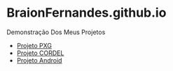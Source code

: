 # BraionFernandes.github.io
 Demonstração Dos Meus Projetos

<ul>
    <li><a href="https://braionfernandes.github.io/PXG/PokeXGames.html">Projeto PXG</a></li>
    <li><a href="https://braionfernandes.github.io/CORDEL/Principal.html">Projeto CORDEL</a></li>
    <li><a href="https://braionfernandes.github.io/ANDROID/android.html">Projeto Android</a></li>
</ul>